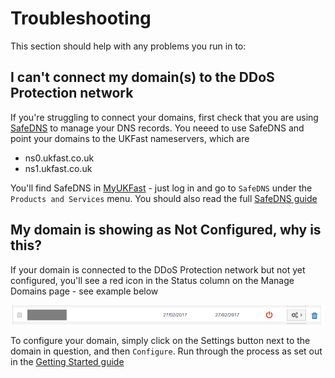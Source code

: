 # Troubleshooting

This section should help with any problems you run in to:

## I can't connect my domain(s) to the DDoS Protection network

If you're struggling to connect your domains, first check that you are using [SafeDNS](/source/Domains/safedns/index) to manage your DNS records.  You neeed to use SafeDNS and point your domains to the UKFast nameservers, which are
- ns0.ukfast.co.uk
- ns1.ukfast.co.uk

You'll find SafeDNS in [MyUKFast](https://my.ukfast.co.uk) - just log in and go to `SafeDNS` under the `Products and Services` menu.  You should also read the full [SafeDNS guide](/source/Domains/safedns/index)

## My domain is showing as Not Configured, why is this?

If your domain is connected to the DDoS Protection network but not yet configured, you'll see a red icon in the Status column on the Manage Domains page - see example below

![manage](files/manage.PNG)

To configure your domain, simply click on the Settings button next to the domain in question, and then `Configure`.  Run through the process as set out in the [Getting Started guide](/gettingstarted)
